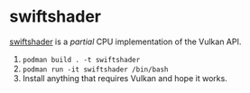 # swiftshader

[swiftshader](https://github.com/google/swiftshader) is a _partial_ CPU implementation of the Vulkan API.

1. `podman build . -t swiftshader`
2. `podman run -it swiftshader /bin/bash`
3. Install anything that requires Vulkan and hope it works.
